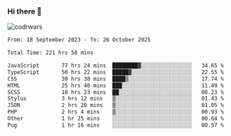### Hi there 👋


![codrwars](https://www.codewars.com/users/rsschool_c9af20f58c35c696/badges/micro) 

<!--START_SECTION:waka-->

```txt
From: 18 September 2023 - To: 26 October 2025

Total Time: 221 hrs 58 mins

JavaScript       77 hrs 24 mins  ████████▓░░░░░░░░░░░░░░░░   34.65 %
TypeScript       50 hrs 22 mins  █████▓░░░░░░░░░░░░░░░░░░░   22.55 %
CSS              39 hrs 38 mins  ████▒░░░░░░░░░░░░░░░░░░░░   17.74 %
HTML             25 hrs 40 mins  ███░░░░░░░░░░░░░░░░░░░░░░   11.49 %
SCSS             18 hrs 23 mins  ██░░░░░░░░░░░░░░░░░░░░░░░   08.23 %
Stylus           3 hrs 12 mins   ▒░░░░░░░░░░░░░░░░░░░░░░░░   01.43 %
JSON             2 hrs 20 mins   ▒░░░░░░░░░░░░░░░░░░░░░░░░   01.05 %
PHP              2 hrs 4 mins    ▒░░░░░░░░░░░░░░░░░░░░░░░░   00.93 %
Other            1 hr 25 mins    ░░░░░░░░░░░░░░░░░░░░░░░░░   00.64 %
Pug              1 hr 16 mins    ░░░░░░░░░░░░░░░░░░░░░░░░░   00.57 %
```

<!--END_SECTION:waka-->
